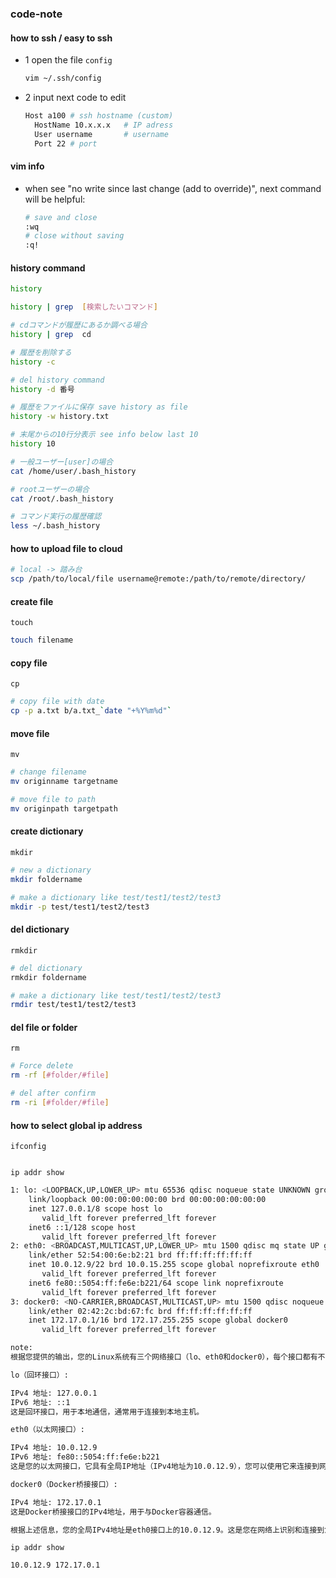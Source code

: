 ### code-note

#### how to ssh / easy to ssh
- 1 open the file `config`
  ```bash
  vim ~/.ssh/config
- 2 input next code to edit
  ```bash
  Host a100 # ssh hostname (custom)
    HostName 10.x.x.x   # IP adress
    User username       # username
    Port 22	# port

#### vim info
- when see "no write since last change (add to override)", next command will be helpful:
  ```bash
  # save and close
  :wq
  # close without saving
  :q!

#### history command
  ```bash
  history

  history | grep  [検索したいコマンド]

  # cdコマンドが履歴にあるか調べる場合
  history | grep  cd

  # 履歴を削除する
  history -c

  # del history command
  history -d 番号

  # 履歴をファイルに保存 save history as file
  history -w history.txt

  # 末尾からの10行分表示 see info below last 10
  history 10

  # 一般ユーザー[user]の場合
  cat /home/user/.bash_history

  # rootユーザーの場合
  cat /root/.bash_history

  # コマンド実行の履歴確認
  less ~/.bash_history
  ```

#### how to upload file to cloud

```bash
# local -> 踏み台
scp /path/to/local/file username@remote:/path/to/remote/directory/
```

#### create file
`touch`
```bash
touch filename
```

#### copy file
`cp`
```bash
# copy file with date
cp -p a.txt b/a.txt_`date "+%Y%m%d"`
```

#### move file
`mv`
```bash
# change filename
mv originname targetname

# move file to path
mv originpath targetpath
```

#### create dictionary
`mkdir`
```bash
# new a dictionary
mkdir foldername

# make a dictionary like test/test1/test2/test3
mkdir -p test/test1/test2/test3
```

#### del dictionary
`rmkdir`
```bash
# del dictionary
rmkdir foldername

# make a dictionary like test/test1/test2/test3
rmdir test/test1/test2/test3
```

#### del file or folder
`rm`
```bash
# Force delete
rm -rf [#folder/#file]

# del after confirm 
rm -ri [#folder/#file]
```

#### how to select global ip address
`ifconfig`
```bash

```

`ip addr show`
```bash
1: lo: <LOOPBACK,UP,LOWER_UP> mtu 65536 qdisc noqueue state UNKNOWN group default qlen 1000
    link/loopback 00:00:00:00:00:00 brd 00:00:00:00:00:00
    inet 127.0.0.1/8 scope host lo
       valid_lft forever preferred_lft forever
    inet6 ::1/128 scope host
       valid_lft forever preferred_lft forever
2: eth0: <BROADCAST,MULTICAST,UP,LOWER_UP> mtu 1500 qdisc mq state UP group default qlen 1000
    link/ether 52:54:00:6e:b2:21 brd ff:ff:ff:ff:ff:ff
    inet 10.0.12.9/22 brd 10.0.15.255 scope global noprefixroute eth0
       valid_lft forever preferred_lft forever
    inet6 fe80::5054:ff:fe6e:b221/64 scope link noprefixroute
       valid_lft forever preferred_lft forever
3: docker0: <NO-CARRIER,BROADCAST,MULTICAST,UP> mtu 1500 qdisc noqueue state DOWN group default
    link/ether 02:42:2c:bd:67:fc brd ff:ff:ff:ff:ff:ff
    inet 172.17.0.1/16 brd 172.17.255.255 scope global docker0
       valid_lft forever preferred_lft forever

note:
根据您提供的输出，您的Linux系统有三个网络接口（lo、eth0和docker0），每个接口都有不同的IP地址。以下是每个接口的IP地址信息：

lo（回环接口）:

IPv4 地址: 127.0.0.1
IPv6 地址: ::1
这是回环接口，用于本地通信，通常用于连接到本地主机。

eth0（以太网接口）:

IPv4 地址: 10.0.12.9
IPv6 地址: fe80::5054:ff:fe6e:b221
这是您的以太网接口，它具有全局IP地址（IPv4地址为10.0.12.9），您可以使用它来连接到网络。

docker0（Docker桥接接口）:

IPv4 地址: 172.17.0.1
这是Docker桥接接口的IPv4地址，用于与Docker容器通信。

根据上述信息，您的全局IPv4地址是eth0接口上的10.0.12.9。这是您在网络上识别和连接到您的Linux系统所使用的IP地址。请注意，这个地址是您当前连接到的网络中的局域网IP地址，如果您希望知道您的公共IP地址（全球IP地址），您需要使用外部服务来查询，如之前提到的在线IP查询服务。
```

`ip addr show`
```bash
10.0.12.9 172.17.0.1
```
